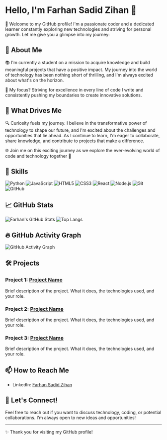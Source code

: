 # Hello, I'm Farhan Sadid Zihan 👋

🚀 Welcome to my GitHub profile! I'm a passionate coder and a dedicated learner constantly exploring new technologies and striving for personal growth. Let me give you a glimpse into my journey:

## 🌱 About Me

📚 I'm currently a student on a mission to acquire knowledge and build meaningful projects that have a positive impact. My journey into the world of technology has been nothing short of thrilling, and I'm always excited about what's on the horizon.

🎯 My focus? Striving for excellence in every line of code I write and consistently pushing my boundaries to create innovative solutions.

## 🚀 What Drives Me

🔍 Curiosity fuels my journey. I believe in the transformative power of technology to shape our future, and I'm excited about the challenges and opportunities that lie ahead. As I continue to learn, I'm eager to collaborate, share knowledge, and contribute to projects that make a difference.

🌐 Join me on this exciting journey as we explore the ever-evolving world of code and technology together 🤝

## 💼 Skills

![Python](https://img.shields.io/badge/Python-3776AB?style=for-the-badge&logo=python&logoColor=white)
![JavaScript](https://img.shields.io/badge/JavaScript-F7DF1E?style=for-the-badge&logo=javascript&logoColor=black)
![HTML5](https://img.shields.io/badge/HTML5-E34F26?style=for-the-badge&logo=html5&logoColor=white)
![CSS3](https://img.shields.io/badge/CSS3-1572B6?style=for-the-badge&logo=css3&logoColor=white)
![React](https://img.shields.io/badge/React-61DAFB?style=for-the-badge&logo=react&logoColor=black)
![Node.js](https://img.shields.io/badge/Node.js-339933?style=for-the-badge&logo=nodedotjs&logoColor=white)
![Git](https://img.shields.io/badge/Git-F05032?style=for-the-badge&logo=git&logoColor=white)
![GitHub](https://img.shields.io/badge/GitHub-181717?style=for-the-badge&logo=github&logoColor=white)

## 📈 GitHub Stats

![Farhan's GitHub Stats](https://github-readme-stats.vercel.app/api?username=farhansadid&show_icons=true&theme=radical)
![Top Langs](https://github-readme-stats.vercel.app/api/top-langs/?username=farhansadid&layout=compact&theme=radical)

## 🔥 GitHub Activity Graph

![GitHub Activity Graph](https://github-readme-activity-graph.cyclic.app/graph?username=farhansadid&theme=github)

## 🛠️ Projects

### Project 1: [Project Name](https://github.com/farhansadid/project-name)
Brief description of the project. What it does, the technologies used, and your role.

### Project 2: [Project Name](https://github.com/farhansadid/project-name)
Brief description of the project. What it does, the technologies used, and your role.

### Project 3: [Project Name](https://github.com/farhansadid/project-name)
Brief description of the project. What it does, the technologies used, and your role.

## 📫 How to Reach Me

- LinkedIn: [Farhan Sadid Zihan](https://www.linkedin.com/in/farhansadidzihan)

## 🌟 Let's Connect!

Feel free to reach out if you want to discuss technology, coding, or potential collaborations. I'm always open to new ideas and opportunities!

---

✨ Thank you for visiting my GitHub profile!
